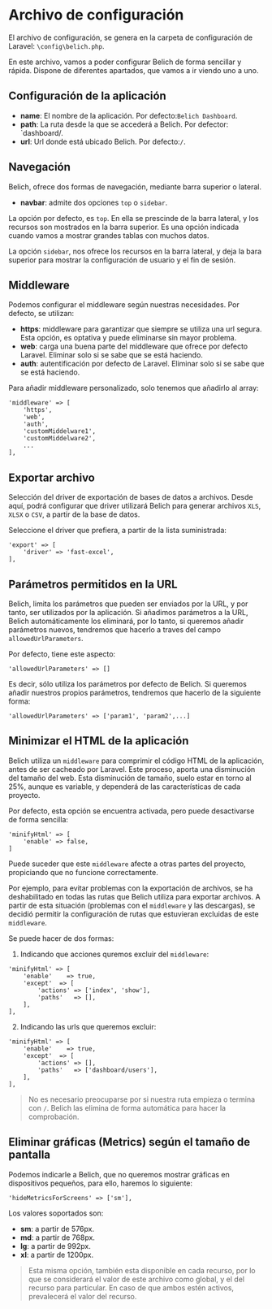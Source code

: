 # Archivo de configuración

El archivo de configuración, se genera en la carpeta de configuración de Laravel: `\config\belich.php`.

En este archivo, vamos a poder configurar Belich de forma sencillar y rápida. Dispone de diferentes apartados, que vamos a ir viendo uno a uno.

## Configuración de la aplicación

- **name**: El nombre de la aplicación. Por defecto:`Belich Dashboard`.
- **path**: La ruta desde la que se accederá a Belich. Por defector: `dashboard/.
- **url**: Url donde está ubicado Belich. Por defecto:`/`.

## Navegación

Belich, ofrece dos formas de navegación, mediante barra superior o lateral.

- **navbar**: admite dos opciones `top` o `sidebar`.

La opción por defecto, es `top`. En ella se prescinde de la barra lateral, y los recursos son mostrados en la barra superior. Es una opción indicada cuando vamos a mostrar grandes tablas con muchos datos.

La opción `sidebar`, nos ofrece los recursos en la barra lateral, y deja la bara superior para mostrar la configuración de usuario y el fin de sesión.

## Middleware

Podemos configurar el middleware según nuestras necesidades. Por defecto, se utilizan:

- **https**: middleware para garantizar que siempre se utiliza una url segura. Esta opción, es optativa y puede eliminarse sin mayor problema.
- **web**: carga una buena parte del middleware que ofrece por defecto Laravel. Eliminar solo si se sabe que se está haciendo.
- **auth**: autentificación por defecto de Laravel. Eliminar solo si se sabe que se está haciendo.

Para añadir middleware personalizado, solo tenemos que añadirlo al array:

~~~
'middleware' => [
    'https',
    'web',
    'auth',
    'customMiddelware1',
    'customMiddelware2',
    ...
],
~~~

## Exportar archivo

Selección del driver de exportación de bases de datos a archivos. Desde aquí, podrá configurar que driver utilizará Belich para generar archivos `XLS`, `XLSX` o `CSV`, a partir de la base de datos.

Seleccione el driver que prefiera, a partir de la lista suministrada:

~~~
'export' => [
    'driver' => 'fast-excel',
],
~~~


## Parámetros permitidos en la URL 

Belich, limita los parámetros que pueden ser enviados por la URL, y por tanto, ser utilizados por la aplicación. Si añadimos parámetros a la URL, Belich automáticamente los eliminará, por lo tanto, si queremos añadir parámetros nuevos, tendremos que hacerlo a traves del campo `allowedUrlParameters`.

Por defecto, tiene este aspecto:

~~~
'allowedUrlParameters' => []
~~~

Es decir, sólo utiliza los parámetros por defecto de Belich. Si queremos añadir nuestros propios parámetros, tendremos que hacerlo de la siguiente forma:

~~~
'allowedUrlParameters' => ['param1', 'param2',...]
~~~

## Minimizar el HTML de la aplicación

Belich utiliza un `middleware` para comprimir el código HTML de la aplicación, antes de ser cacheado por Laravel. Este proceso, aporta una disminución del tamaño del web. Esta disminución de tamaño, suelo estar en torno al 25%, aunque es variable, y dependerá de las características de cada proyecto.

Por defecto, esta opción se encuentra activada, pero puede desactivarse de forma sencilla:

~~~
'minifyHtml' => [
    'enable' => false,
]
~~~

Puede suceder que este `middleware` afecte a otras partes del proyecto, propiciando que no funcione correctamente. 

Por ejemplo, para evitar problemas con la exportación de archivos, se ha deshabilitado en todas las rutas que Belich utiliza para exportar archivos. A partir de esta situación (problemas con el `middleware` y las descargas), se decidió permitir la configuración de rutas que estuvieran excluidas de este `middleware`.

Se puede hacer de dos formas:

1. Indicando que acciones quremos excluir del `middleware`:

~~~
'minifyHtml' => [
    'enable'    => true,
    'except'  => [
        'actions' => ['index', 'show'],
        'paths'   => [],
    ],
],
~~~

2. Indicando las urls que queremos excluir:

~~~
'minifyHtml' => [
    'enable'    => true,
    'except'  => [
        'actions' => [],
        'paths'   => ['dashboard/users'],
    ],
],
~~~

>No es necesario preocuparse por si nuestra ruta empieza o termina con `/`. Belich las elimina de forma automática para hacer la comprobación.

## Eliminar gráficas (Metrics) según el tamaño de pantalla

Podemos indicarle a Belich, que no queremos mostrar gráficas en dispositivos pequeños, para ello, haremos lo siguiente:

~~~
'hideMetricsForScreens' => ['sm'],
~~~

Los valores soportados son:

- **sm**: a partir de 576px.
- **md**: a partir de 768px.
- **lg**: a partir de 992px.
- **xl**: a partir de 1200px.

>Esta misma opción, también esta disponible en cada recurso, por lo que se considerará el valor de este archivo como global, y el del recurso para particular. En caso de que ambos estén activos, prevalecerá el valor del recurso.


